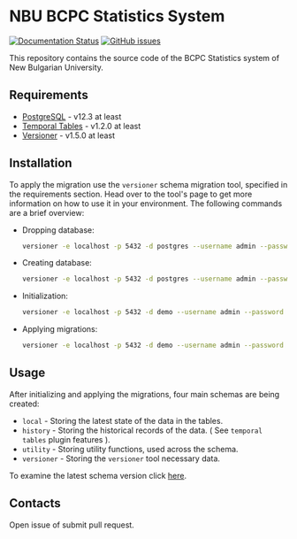 # NBU BCPC Statistics System

[![Documentation Status](https://readthedocs.org/projects/ansicolortags/badge/?version=latest)](http://ansicolortags.readthedocs.io/?badge=latest) [![GitHub issues](https://img.shields.io/github/issues/vitanovs/nbu-bcpc-system)](https://github.com/vitanovs/nbu-bcpc-system/issues)

This repository contains the source code of the BCPC Statistics system of New Bulgarian University.

## Requirements

* [PostgreSQL](https://www.postgresql.org) - v12.3 at least
* [Temporal Tables](https://pgxn.org/dist/temporal_tables/) - v1.2.0 at least
* [Versioner](https://github.com/vitanovs/versioner) - v1.5.0 at least

## Installation

To apply the migration use the `versioner` schema migration tool, specified in the requirements section. Head over to the tool's page to get more information on how to use it in your environment. The following commands are a brief overview:

* Dropping database:

    ```sh
    versioner -e localhost -p 5432 -d postgres --username admin --password 1234 --sslmode disable database drop -n demo
    ```

* Creating database:

    ```sh
    versioner -e localhost -p 5432 -d postgres --username admin --password 1234 --sslmode disable database create -n demo
    ```

* Initialization:

    ```sh
    versioner -e localhost -p 5432 -d demo --username admin --password 1234 --sslmode disable migration init
    ```

* Applying migrations:

    ```sh
    versioner -e localhost -p 5432 -d demo --username admin --password 1234 --sslmode disable migration apply -c ./configuration.toml
    ```

## Usage

After initializing and applying the migrations, four main schemas are being created:

* `local` - Storing the latest state of the data in the tables.
* `history` - Storing the historical records of the data. ( See `temporal tables` plugin features ).
* `utility` - Storing utility functions, used across the schema.
* `versioner` - Storing the `versioner` tool necessary data.

To examine the latest schema version click [here](https://raw.githubusercontent.com/vitanovs/nbu-bcpc-system/master/docs/schema.png).

## Contacts

Open issue of submit pull request.
